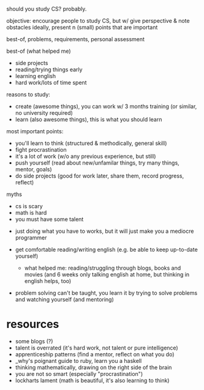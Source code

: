 should you study CS? probably.

objective: encourage people to study CS, but w/ give perspective & note obstacles
    ideally, present n (small) points that are important

best-of, problems, requirements, personal assessment

best-of (what helped me)
- side projects
- reading/trying things early
- learning english
- hard work/lots of time spent

reasons to study:
- create (awesome things), you can work w/ 3 months training (or similar, no university required)
- learn  (also awesome things), this is what you should learn

most important points:
- you'll learn to think (structured & methodically, general skill)
- fight procrastination
- it's a lot of work (w/o any previous experience, but still)
- push yourself (read about new/unfamilar things, try many things, mentor, goals)
- do side projects (good for work later, share them, record progress, reflect)

myths
- cs is scary
- math is hard
- you must have some talent

* just doing what you have to works, but it will just make you a mediocre programmer
* get comfortable reading/writing english (e.g. be able to keep up-to-date yourself)
    - what helped me: reading/struggling through blogs, books and movies
        (and 6 weeks only talking english at home, but thinking in english helps, too)

* problem solving can't be taught, you learn it by trying to solve
    problems and watching yourself (and mentoring)

# resources

* some blogs (?)
* talent is overrated (it's hard work, not talent or pure intelligence)
* apprenticeship patterns (find a mentor, reflect on what you do)
* \_why's poignant guide to ruby, learn you a haskell
* thinking mathematically, drawing on the right side of the brain
* you are not so smart (especially "procrastination")
* lockharts lament (math is beautiful, it's also learning to think)
